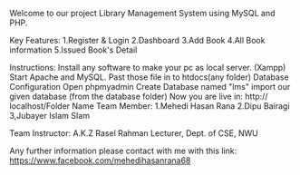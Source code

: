 Welcome to our project Library Management System using MySQL and PHP.

Key Features:
1.Register & Login 2.Dashboard 3.Add Book  4.All Book information 5.Issued Book's Detail

Instructions:
Install any software to make your pc as local server. (Xampp)
Start Apache and MySQL.
Past those file in to htdocs(any folder)
Database Configuration Open phpmyadmin
Create Database named "lms"
import our given database (from the database folder)
Now you are live in: http:// localhost/Folder Name
Team Member:
1.Mehedi Hasan Rana 2.Dipu Bairagi 3,Jubayer Islam SIam

Team Instructor:
A.K.Z Rasel Rahman Lecturer, Dept. of CSE, NWU

Any further information please contact with me with this link: https://www.facebook.com/mehedihasanrana68
